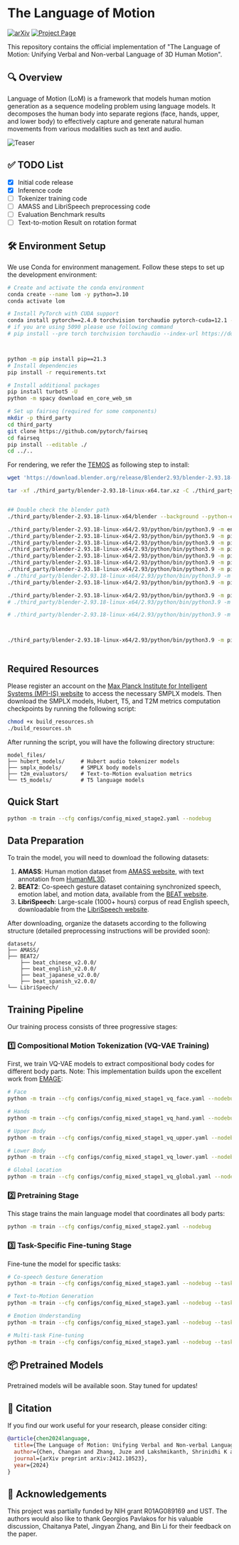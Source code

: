 # The Language of Motion

[![arXiv](https://img.shields.io/badge/arXiv-2412.10523-b31b1b.svg)](https://arxiv.org/pdf/2412.10523)
[![Project Page](https://img.shields.io/badge/Project-Page-blue)](https://languageofmotion.github.io/)


This repository contains the official implementation of "The Language of Motion:
Unifying Verbal and Non-verbal Language of 3D Human Motion".

## 🔍 Overview

Language of Motion (LoM) is a framework that models human motion generation as a sequence modeling problem using language models. It decomposes the human body into separate regions (face, hands, upper, and lower body) to effectively capture and generate natural human movements from various modalities such as text and audio.


![Teaser](./assets/teaser.png)

## ✅ TODO List
- [x] Initial code release
- [x] Inference code
- [ ] Tokenizer training code
- [ ] AMASS and LibriSpeech preprocessing code
- [ ] Evaluation Benchmark results
- [ ] Text-to-motion Result on rotation format

<!-- - [x] Document training pipeline
- [ ] Add pretrained model downloads
- [ ] Provide comprehensive installation instructions
- [ ] Add evaluation scripts
- [ ] Create interactive demo notebook
- [ ] Document dataset preparation process
- [ ] Add visualization tools -->

## 🛠️ Environment Setup

We use Conda for environment management. Follow these steps to set up the development environment:

```bash
# Create and activate the conda environment
conda create --name lom -y python=3.10
conda activate lom

# Install PyTorch with CUDA support
conda install pytorch==2.4.0 torchvision torchaudio pytorch-cuda=12.1 -c pytorch -c nvidia
# if you are using 5090 please use following command
# pip install --pre torch torchvision torchaudio --index-url https://download.pytorch.org/whl/nightly/cu128



python -m pip install pip==21.3
# Install dependencies
pip install -r requirements.txt

# Install additional packages
pip install turbot5 -U
python -m spacy download en_core_web_sm

# Set up fairseq (required for some components)
mkdir -p third_party
cd third_party
git clone https://github.com/pytorch/fairseq
cd fairseq
pip install --editable ./
cd ../..
```

For rendering, we refer the [TEMOS](https://github.com/Mathux/TEMOS) as following step to install:

```bash
wget 'https://download.blender.org/release/Blender2.93/blender-2.93.18-linux-x64.tar.xz' -O './third_party/blender-2.93.18-linux-x64.tar.xz'

tar -xf ./third_party/blender-2.93.18-linux-x64.tar.xz -C ./third_party/


## Double check the blender path
./third_party/blender-2.93.18-linux-x64/blender --background --python-expr "import sys; import os; print('\nThe path to the installation of python of blender can be:'); print('\n'.join(['- '+x.replace('/lib/python', '/bin/python') for x in sys.path if 'python' in (file:=os.path.split(x)[-1]) and not file.endswith('.zip')]))"

./third_party/blender-2.93.18-linux-x64/2.93/python/bin/python3.9 -m ensurepip --upgrade
./third_party/blender-2.93.18-linux-x64/2.93/python/bin/python3.9 -m pip install --upgrade pip
./third_party/blender-2.93.18-linux-x64/2.93/python/bin/python3.9 -m pip install --user numpy
./third_party/blender-2.93.18-linux-x64/2.93/python/bin/python3.9 -m pip install --user matplotlib
./third_party/blender-2.93.18-linux-x64/2.93/python/bin/python3.9 -m pip install --user hydra-core --upgrade
./third_party/blender-2.93.18-linux-x64/2.93/python/bin/python3.9 -m pip install --user moviepy
./third_party/blender-2.93.18-linux-x64/2.93/python/bin/python3.9 -m pip install --user shortuuid
# ./third_party/blender-2.93.18-linux-x64/2.93/python/bin/python3.9 -m pip install --target=./third_party/blender-2.93.18-linux-x64/2.93/python/lib/python3.9/site-packages natsort
./third_party/blender-2.93.18-linux-x64/2.93/python/bin/python3.9 -m pip install -r preprocess/requirements_render.txt

./third_party/blender-2.93.18-linux-x64/2.93/python/bin/python3.9 -m pip install moviepy
# ./third_party/blender-2.93.18-linux-x64/2.93/python/bin/python3.9 -m pip install --target=./third_party/blender-2.93.18-linux-x64/2.93/python/lib/python3.9/site-packages moviepy

# ./third_party/blender-2.93.18-linux-x64/2.93/python/bin/python3.9 -m pip install omegaconf==2.1.0



./third_party/blender-2.93.18-linux-x64/2.93/python/bin/python3.9 -m pip install --upgrade --force-reinstall --no-cache-dir --target=./third_party/blender-2.93.18-linux-x64/2.93/python/lib/python3.9/site-packages moviepy



```



## Required Resources
Please register an account on the [Max Planck Institute for Intelligent Systems (MPI-IS) website](https://smpl-x.is.tue.mpg.de/index.html) to access the necessary SMPLX models. Then download the SMPLX models, Hubert, T5, and T2M metrics computation checkpoints by running the following script:

```bash
chmod +x build_resources.sh
./build_resources.sh
```

After running the script, you will have the following directory structure:
```
model_files/
├── hubert_models/     # Hubert audio tokenizer models
├── smplx_models/      # SMPLX body models
├── t2m_evaluators/    # Text-to-Motion evaluation metrics
└── t5_models/         # T5 language models
```


## Quick Start

```bash
python -m train --cfg configs/config_mixed_stage2.yaml --nodebug
```


## Data Preparation

To train the model, you will need to download the following datasets:

1. **AMASS**: Human motion dataset from [AMASS website](https://amass.is.tue.mpg.de/), with text annotation from [HumanML3D](https://github.com/EricGuo5513/HumanML3D).
2. **BEAT2**: Co-speech gesture dataset containing synchronized speech, emotion label, and motion data, available from the [BEAT website](https://drive.google.com/drive/folders/1ukbifhHc85qWTzspEgvAxCXwn9mK4ifr).
3. **LibriSpeech**: Large-scale (1000+ hours) corpus of read English speech, downloadable from the [LibriSpeech website](https://www.openslr.org/12).

After downloading, organize the datasets according to the following structure (detailed preprocessing instructions will be provided soon):

```
datasets/
├── AMASS/
├── BEAT2/
    ├── beat_chinese_v2.0.0/
    ├── beat_english_v2.0.0/
    ├── beat_japanese_v2.0.0/
    ├── beat_spanish_v2.0.0/
└── LibriSpeech/
```

## Training Pipeline

Our training process consists of three progressive stages:

### 1️⃣ Compositional Motion Tokenization (VQ-VAE Training)

First, we train VQ-VAE models to extract compositional body codes for different body parts. Note: This implementation builds upon the excellent work from [EMAGE](https://github.com/PantoMatrix/PantoMatrix/tree/main):

```bash
# Face
python -m train --cfg configs/config_mixed_stage1_vq_face.yaml --nodebug

# Hands
python -m train --cfg configs/config_mixed_stage1_vq_hand.yaml --nodebug

# Upper Body
python -m train --cfg configs/config_mixed_stage1_vq_upper.yaml --nodebug

# Lower Body
python -m train --cfg configs/config_mixed_stage1_vq_lower.yaml --nodebug

# Global Location
python -m train --cfg configs/config_mixed_stage1_vq_global.yaml --nodebug

```

### 2️⃣ Pretraining Stage

This stage trains the main language model that coordinates all body parts:

```bash
python -m train --cfg configs/config_mixed_stage2.yaml --nodebug
```

### 3️⃣ Task-Specific Fine-tuning Stage

Fine-tune the model for specific tasks:

```bash
# Co-speech Gesture Generation
python -m train --cfg configs/config_mixed_stage3.yaml --nodebug --task a2m

# Text-to-Motion Generation
python -m train --cfg configs/config_mixed_stage3.yaml --nodebug --task t2m

# Emotion Understanding
python -m train --cfg configs/config_mixed_stage3.yaml --nodebug --task e2m

# Multi-task Fine-tuning
python -m train --cfg configs/config_mixed_stage3.yaml --nodebug --task all
```

## 📦 Pretrained Models

Pretrained models will be available soon. Stay tuned for updates!

## 📝 Citation

If you find our work useful for your research, please consider citing:

```bibtex
@article{chen2024language,
  title={The Language of Motion: Unifying Verbal and Non-verbal Language of 3D Human Motion},
  author={Chen, Changan and Zhang, Juze and Lakshmikanth, Shrinidhi K and Fang, Yusu and Shao, Ruizhi and Wetzstein, Gordon and Fei-Fei, Li and Adeli, Ehsan},
  journal={arXiv preprint arXiv:2412.10523},
  year={2024}
}
```

## 🙏 Acknowledgements

This project was partially funded by NIH grant R01AG089169 and UST. The authors would also like to thank Georgios Pavlakos for his valuable discussion, Chaitanya Patel, Jingyan Zhang, and Bin Li for their feedback on the paper.
